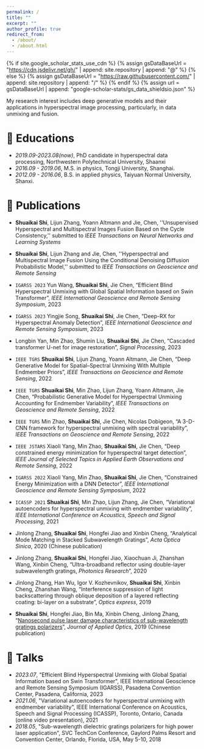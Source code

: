 ```yaml
---
permalink: /
title: ""
excerpt: ""
author_profile: true
redirect_from: 
  - /about/
  - /about.html
---
```


{% if site.google_scholar_stats_use_cdn %}
{% assign gsDataBaseUrl = "https://cdn.jsdelivr.net/gh/" | append: site.repository | append: "@" %}
{% else %}
{% assign gsDataBaseUrl = "https://raw.githubusercontent.com/" | append: site.repository | append: "/" %}
{% endif %}
{% assign url = gsDataBaseUrl | append: "google-scholar-stats/gs_data_shieldsio.json" %}

<span class='anchor' id='about-me'></span>

My research interest includes deep generative models and their applications in hyperspectral image processing, particularly, in data unmixing and fusion.

 

# 📖 Educations
- *2019.09-2023.08(now)*, PhD candidate in hyperspectral data processing, Northwestern Polytechnical University, Shaanxi
- *2016.09 - 2019.06*, M.S. in physics, Tongji University, Shanghai. 
- *2012.09 - 2016.06*, B.S. in applied physics, Taiyuan Normal University, Shanxi. 


# 📝 Publications 

- **Shuaikai Shi**, Lijun Zhang, Yoann Altmann and Jie, Chen, ''Unsupervised Hyperspectral and Multispectral Images Fusion Based on the Cycle Consistency,'' submitted to _IEEE Transactions on Neural Networks and Learning Systems_

- **Shuaikai Shi**, Lijun Zhang and Jie, Chen, ''Hyperspectral and Multispectral Image Fusion Using the Conditional Denoising Diffusion Probabilistic Model,'' submitted to _IEEE Transactions on Geoscience and Remote Sensing_ 

- ``IGARSS 2023`` Yun Wang, **Shuaikai Shi**, Jie Chen, “Efficient Blind Hyperspectral Unmixing with Global Spatial Information based on Swin Transformer”, _IEEE International Geoscience and Remote Sensing Symposium_, 2023  

- ``IGARSS 2023`` Yingjie Song, **Shuaikai Shi**, Jie Chen, “Deep-RX for Hyperspectral Anomaly Detection”, _IEEE International Geoscience and Remote Sensing Symposium_, 2023 

- Longbin Yan, Min Zhao, Shumin Liu, **Shuaikai Shi**, Jie Chen, “Cascaded transformer U-net for image restoration”, _Signal Processing_, 2023

- ``IEEE TGRS`` **Shuaikai Shi**, Lijun Zhang, Yoann Altmann, Jie Chen, “Deep Generative Model for Spatial–Spectral Unmixing With Multiple Endmember Priors”, _IEEE Transactions on Geoscience and Remote Sensing_, 2022

- ``IEEE TGRS`` **Shuaikai Shi**, Min Zhao, Lijun Zhang, Yoann Altmann, Jie Chen, “Probabilistic Generative Model for Hyperspectral Unmixing Accounting for Endmember Variability”, _IEEE Transactions on Geoscience and Remote Sensing_, 2022

- ``IEEE TGRS`` Min Zhao, **Shuaikai Shi**, Jie Chen, Nicolas Dobigeon, “A 3-D-CNN framework for hyperspectral unmixing with spectral variability”, _IEEE Transactions on Geoscience and Remote Sensing_, 2022

- ``IEEE JSTARS`` Xiaoli Yang, Min Zhao, **Shuaikai Shi**, Jie Chen, “Deep constrained energy minimization for hyperspectral target detection”, _IEEE Journal of Selected Topics in Applied Earth Observations and Remote Sensing_, 2022

- ``IGARSS 2022`` Xiaoli Yang, Min Zhao, **Shuaikai Shi**, Jie Chen, “Constrained Energy Minimization with a DNN Detector”, _IEEE International Geoscience and Remote Sensing Symposium_, 2022

- `ICASSP 2021` **Shuaikai Shi**, Min Zhao, Lijun Zhang, Jie Chen, “Variational autoencoders for hyperspectral unmixing with endmember variability”, _IEEE International Conference on Acoustics, Speech and Signal Processing_, 2021

- Jinlong Zhang, **Shuaikai Shi**, Hongfei Jiao and Xinbin Cheng, “Analytical Mode Matching in Stacked Subwavelength Gratings”, _Acta Optica Sinica_, 2020 (Chinese publication)

- Jinlong Zhang, **Shuaikai Shi**, Hongfei Jiao, Xiaochuan Ji, Zhanshan Wang, Xinbin Cheng, “Ultra-broadband reflector using double-layer subwavelength gratings, _Photonics Research_”, 2020

- Jinlong Zhang, Han Wu, Igor V. Kozhevnikov, **Shuaikai Shi**, Xinbin Cheng, Zhanshan Wang, “Interference suppression of light backscattering through oblique deposition of a layered reflecting coating: bi-layer on a substrate”, _Optics express_, 2019  

- **Shuaikai Shi**, Hongfei Jiao, Bin Ma, Xinbin Cheng, Jinlong Zhang, “[Nanosecond pulse laser damage characteristics of sub-wavelength gratings polarizers](http://www.yygx.net/en/article/doi/10.5768/JAO201940.0107002)”, _Journal of Applied Optics_, 2019 (Chinese publication) 







# 💬 Talks
- *2023.07*, "Efficient Blind Hyperspectral Unmixing with Global Spatial Information based on Swin Transformer", IEEE International Geoscience and Remote Sensing Symposium (IGARSS), Pasadena Convention Center, Pasadena, California, 2023
- *2021.06*, "Variational autoencoders for hyperspectral unmixing with endmember variability", IEEE International Conference on Acoustics, Speech and Signal Processing (ICASSP), Toronto, Ontario, Canada (online video presentation), 2021
- *2018.05*, "Sub-wavelength dielectric gratings polarizers for high power laser application", SVC TechCon Conference, Gaylord Palms Resort and Convention Center, Orlando, Florida, USA, May 5-10, 2018

